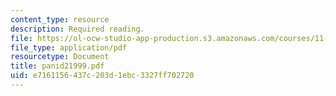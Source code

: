 ```yaml
---
content_type: resource
description: Required reading.
file: https://ol-ocw-studio-app-production.s3.amazonaws.com/courses/11-422-downtown-management-organizations-fall-2006/e7161156437c203d1ebc3327ff702720_panid21999.pdf
file_type: application/pdf
resourcetype: Document
title: panid21999.pdf
uid: e7161156-437c-203d-1ebc-3327ff702720
---
```

